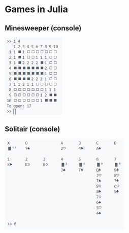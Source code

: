 # Games in Julia

## Minesweeper (console)
![minesweeper](screenshots/minesweeper.jpg)
## Solitair (console)
![solitair](screenshots/solitair.jpg)
